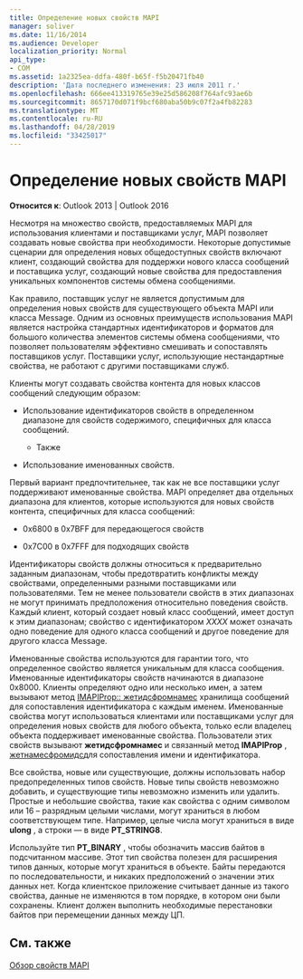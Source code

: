 ```yaml
---
title: Определение новых свойств MAPI
manager: soliver
ms.date: 11/16/2014
ms.audience: Developer
localization_priority: Normal
api_type:
- COM
ms.assetid: 1a2325ea-ddfa-480f-b65f-f5b20471fb40
description: 'Дата последнего изменения: 23 июля 2011 г.'
ms.openlocfilehash: 666ee413319765e39e25d586208f764afc93ae6b
ms.sourcegitcommit: 8657170d071f9bcf680aba50b9c07f2a4fb82283
ms.translationtype: MT
ms.contentlocale: ru-RU
ms.lasthandoff: 04/28/2019
ms.locfileid: "33425017"
---
```

# <a name="defining-new-mapi-properties"></a>Определение новых свойств MAPI

  
  
**Относится к**: Outlook 2013 | Outlook 2016 
  
Несмотря на множество свойств, предоставляемых MAPI для использования клиентами и поставщиками услуг, MAPI позволяет создавать новые свойства при необходимости. Некоторые допустимые сценарии для определения новых общедоступных свойств включают клиент, создающий свойства для поддержки нового класса сообщений и поставщика услуг, создающий новые свойства для предоставления уникальных компонентов системы обмена сообщениями.
  
Как правило, поставщик услуг не является допустимым для определения новых свойств для существующего объекта MAPI или класса Message. Одним из основных преимуществ использования MAPI является настройка стандартных идентификаторов и форматов для большого количества элементов системы обмена сообщениями, что позволяет пользователям эффективно смешивать и сопоставлять поставщиков услуг. Поставщики услуг, использующие нестандартные свойства, не работают с другими поставщиками служб. 
  
Клиенты могут создавать свойства контента для новых классов сообщений следующим образом:
  
- Использование идентификаторов свойств в определенном диапазоне для свойств содержимого, специфичных для класса сообщений.
    
    - Также
    
- Использование именованных свойств. 
    
Первый вариант предпочтительнее, так как не все поставщики услуг поддерживают именованные свойства. MAPI определяет два отдельных диапазона для клиентов, которые используются для новых свойств контента, специфичных для класса сообщений:
  
- 0x6800 в 0x7BFF для передающегося свойств
    
- 0x7C00 в 0x7FFF для подходящих свойств
    
Идентификаторы свойств должны относиться к предварительно заданным диапазонам, чтобы предотвратить конфликты между свойствами, определенными разными поставщиками или пользователями. Тем не менее пользователи свойств в этих диапазонах не могут принимать предположения относительно поведения свойств. Каждый клиент, который создает новый класс сообщений, имеет доступ к этим диапазонам; свойство с идентификатором _XXXX_ может означать одно поведение для одного класса сообщений и другое поведение для другого класса Message. 
  
Именованные свойства используются для гарантии того, что определенное свойство является уникальным для класса сообщения. Именованные идентификаторы свойств начинаются в диапазоне 0x8000. Клиенты определяют одно или несколько имен, а затем вызывают метод [IMAPIProp:: жетидсфромнамес](imapiprop-getidsfromnames.md) хранилища сообщений для сопоставления идентификатора с каждым именем. Именованные свойства могут использоваться клиентами или поставщиками услуг для определения новых свойств для любого объекта, только если владелец объекта поддерживает именованные свойства. Пользователи этих свойств вызывают **жетидсфромнамес** и связанный метод **IMAPIProp** , [жетнамесфромидс](imapiprop-getnamesfromids.md)для сопоставления имени и идентификатора.
  
Все свойства, новые или существующие, должны использовать набор предопределенных типов свойств. Новые типы свойств невозможно добавить, и существующие типы невозможно изменить или удалить. Простые и небольшие свойства, такие как свойства с одним символом или 16 – разрядным целыми числами, могут храниться в любом соответствующем типе. Например, целые числа могут храниться в виде **ulong** , а строки — в виде **PT_STRING8**. 
  
Используйте тип **PT_BINARY** , чтобы обозначить массив байтов в подсчитанном массиве. Этот тип свойства полезен для расширения типов данных, которые могут храниться в объекте. Байты передаются по последовательности, и никаких предположений о значении этих данных нет. Когда клиентское приложение считывает данные из такого свойства, данные не изменяются в том порядке, в котором они были сохранены. Клиент должен выполнить необходимые перестановки байтов при перемещении данных между ЦП. 
  
## <a name="see-also"></a>См. также



[Обзор свойств MAPI](mapi-property-overview.md)

